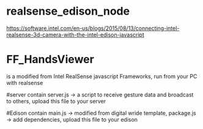 # realsense_edison_node
https://software.intel.com/en-us/blogs/2015/08/13/connecting-intel-realsense-3d-camera-with-the-intel-edison-javascript


# FF_HandsViewer
is a modified from Intel RealSense javascript Frameworks,
run from your PC with realsense

#server
contain server.js -> a script to receive gesture data and broadcast to others,
upload this file to your server

#Edison
contain main.js -> modified from digital wride template,
package.js -> add dependencies,
upload this file to your edison
